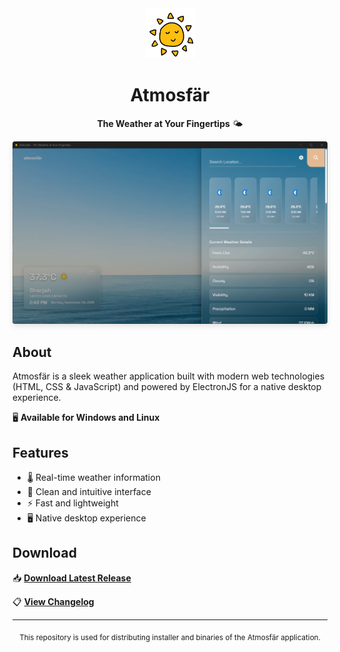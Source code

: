 <div align="center">
  <img src="./assets/icon.png" height="80" width="80" alt="Atmosfär Logo">
  
  # Atmosfär
  
  **The Weather at Your Fingertips** 🌤️
  
  <img src="./assets/AppScreenshot.png" alt="Atmosfär Screenshot" style="border-radius: 4px; box-shadow: 0 4px 8px rgba(0,0,0,0.1);">
</div>

## About

Atmosfär is a sleek weather application built with modern web technologies (HTML, CSS & JavaScript) and powered by ElectronJS for a native desktop experience.

🖥️ **Available for Windows and Linux**

## Features

- 🌡️ Real-time weather information
- 🎨 Clean and intuitive interface
- ⚡ Fast and lightweight
- 🖥️ Native desktop experience

## Download

📥 **[Download Latest Release](https://github.com/SahalMoh/AtmosfarReleases/releases/latest)**

📋 **[View Changelog](./CHANGELOG.md)**

<!--### Linux Package Managers

**Flatpak:**
```bash
flatpak install sahal.atmosfar.desktop
```
-->
---

<div align="center">
  <sub>This repository is used for distributing installer and binaries of the Atmosfär application.</sub>
</div>